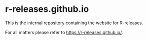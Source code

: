 # r-releases.github.io

This is the internal repository containing the website for R-releases.

For all matters please refer to <https://r-releases.github.io/>.
